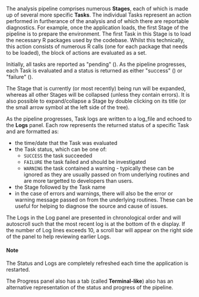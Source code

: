 The analysis pipeline comprises numerous **Stages**, each of which is
made up of several more specific **Tasks**. The individual Tasks
represent an action performed in furtherance of the analysis and of
which there are reportable diagnostics. For example, once the
application loads, the first Stage of the pipeline is to prepare the
environment. The first Task in this Stage is to load the necessary R
packages used by the codebase. Whilst this technically, this action
consists of numerous R calls (one for each package that needs to be
loaded), the block of actions are evaluated as a set.

Initially, all tasks are reported as "pending" (<span class="fas
fa-clock"></span>). As the pipeline progresses, each Task is evaluated
and a status is returned as either "success" (<span class="fas
fa-circle-check"></span>) or "failure" (<span class="fas
fa-circle-xmark"></span>). 

The Stage that is currently (or most recently) being run will be
expanded, whereas all other Stages will be collapsed (unless they
contain errors). It is also possible to expand/collapse a Stage by
double clicking on its title (or the small arrow symbol at the left
side of the tree).

As the pipeline progresses, Task logs are written to a log_file and
echoed to the **Logs** panel. Each row represents the returned status
of a specific Task and are formatted as:

- the time/date that the Task was evaluated
- the Task status, which can be one of:
  - `SUCCESS` the task succeeded
  - `FAILURE` the task failed and should be investigated
  - `WARNING` the task contained a warning - typically these can be
    ignored as they are usually passed on from underlying routines and
    are more targetted to developers than users.
- the Stage followed by the Task name
- in the case of errors and warnings, there will also be the error or
  warning message passed on from the underlying routines. These can be
  useful for helping to diagnose the source and cause of issues.
  
The Logs in the Log panel are presented in chronological order and
will autoscroll such that the most recent log is at the bottom of th e
display. If the number of Log lines exceeds 10, a scroll bar will
appear on the right side of the panel to help reviewing earlier Logs.

<div class="callout call-info"><h4>Note</h4> 
The Status and Logs are
completely refreshed each time the application is restarted. 
</div>

The Progress panel also has a tab (called **Terminal-like**) also has
an alternative representation of the status and progress of the
pipeline.
